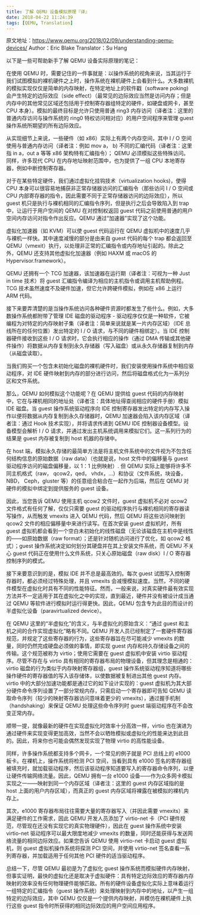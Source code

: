 ```yaml
---
title: 了解 QEMU 设备模拟原理『译』
date: 2018-04-22 11:24:39
tags: [QEMU, Translation]
---
```

原文地址：https://www.qemu.org/2018/02/09/understanding-qemu-devices/
Author：Eric Blake
Translator：Su Hang

以下是一些可帮助新手了解 QEMU 设备实际原理的笔记：

在使用 QEMU 时，需要记住的一件事就是：以操作系统的视角来说，当其运行于我们试图模拟的裸机硬件之上时，操作系统在裸机硬件上会看到什么。大多数裸机的模拟实现仅仅是简单的内存映射，在特定地址上的软件戳（software poking) 会产生特定的边际效应（side effect）（最常见的边际效应当然是访问内存；但是内存中的其他常见区域还包括用于控制寄存器组特定的硬件，如硬盘或网卡，甚至 CPU 本身）。模拟的最终目标是允许只使用普通 ring3 内存访问（译者注：这里的普通内存访问与操作系统的 ring0 特权访问相对应）的用户空间程序来管理 guest 操作系统所期望的所有边际效应。

从实现细节上来说，一些硬件（如 x86）实际上有两个内存空间，其中 I / O 空间使用与普通内存访问（译者注：例如 mov a， b) 不同的汇编代码（译者注：这里指 in a，out a 等等 x86 架构特有汇编指令）； QEMU 必须模拟这些特殊访问。同样，许多现代 CPU 在内存地址映射范围中，也为提供了一组 CPU 本地寄存器，例如中断控制寄存器。

对于在某些特定硬件，我们通过虚拟化挂钩技术（virtualization hooks)，使得 CPU 本身可以很容易地捕获非正常存储器访问的汇编指令（那些访问 I / O 空间或 CPU 内部寄存器的指令，因此需要不同于正常存储器访问的边际效应），所以 guest 机只是执行与裸机相同的汇编指令序列，但是执行之后会导致陷入到 trap 中，让运行于用户空间的 QEMU 在对控制权返回 guest 代码之前使用普通的用户空间内存访问对指令作出反应。QEMU 通过“加速器”实现了这个功能。

虚拟化加速器（如 KVM）可以使 guest 代码运行在 QEMU 虚拟机中的速度几乎与裸机一样快。其中速度减慢的部分是由来自 guest 代码的每个 trap 都会返回至 QEMU（vmexit）执行，以处理非正常的汇编指令或内存地址引起的。除此之外，QEMU 还支持其他虚拟化加速器（例如 HAXM 或 macOS 的 Hypervisor.framework）。

QEMU 还拥有一个 TCG 加速器，该加速器在运行期（译者注：可视为一种 Just in time 技术）将 guest 汇编指令编译为相应的主机指令或调用主机帮助例程。TCG 技术虽然速度不及硬件加速，但它允许跨硬件模拟，例如在 x86 上运行 ARM 代码。

接下来要弄清楚的是当操作系统访问各种硬件资源时都发生了些什么。例如，大多数操作系统都附带了管理 IDE 磁盘的驱动程序 - 驱动程序仅仅是一种软件，它被编程为对特定的内存映射子集（译者注：简单来说就是某一片内存区域）（IDE 总线所在的任何位置）发出特定的 I / O 请求，与不同的硬件相绑定）。当 IDE 控制器硬件接收到这些 I / O 请求时，它会执行相应的操作（通过 DMA 传输或其他硬件操作）将数据从内存复制到永久存储器（写入磁盘）或从永久存储器复制到内存（从磁盘读取）。

当我们购买一个包含未初始化磁盘的裸机硬件时，我们安装使用操作系统中相应驱动程序，对 IDE 硬件映射到内存的部分进行访问，然后将磁盘格式化为一系列分区和文件系统。

那么，QEMU 如何模拟这个功能呢？在 QEMU 提供给 guest 代码的内存映射中，它在与裸机相同的地址处（译者注：具体地址得查阅相应的硬件手册）模拟 IDE 磁盘。当 guest 操作系统驱动程序向 IDE 控制寄存器发出特定的内存写入操作以便将数据从内存复制到永久存储器时，QEMU 加速器会陷入该内存区域（译者注：通过 Hook 技术实现），并将请求传递到 QEMU IDE 控制器设备模型。设备模型会解析 I / O 请求，并通过发出主机系统调用来模拟它们。这一系列行为的结果是 guest 内存被复制到 host 机器的存储中。

在 host 端，模拟永久存储的最简单方法是将主机文件系统中的文件视为不包含任何结构信息的原始数据（raw data）（也就是说，host 文件中的偏移量与 guest 驱动程序访问的磁盘偏移量，以 1：1 比例映射）. 但 QEMU 实际上能够将许多不同主机格式（raw， qcow2，qed， vhdx，...）和协议（文件系统，块设备， NBD， Ceph，gluster 等）的任意组合粘合在一起作为后端，然后在 QEMU 对硬件的模拟中绑定到提供服务的 guest 设备。

因此，当您告诉 QEMU 使用主机 qcow2 文件时，guest 虚拟机不必对 qcow2 文件格式有任何了解，仅仅只需要 guest 的驱动程序执行与裸机相同的寄存器读写操作，从而触发 vmexits 进入 QEMU 代码，然后 QEMU 将这些访问映射到 qcow2 文件的相应偏移量中来进行读写。在首次安装 guest 虚拟机时，所有 guest 虚拟机都会看到一个空白未初始化的线性磁盘（无论该磁盘在主机中是线性的——如原始数据（raw format）；还是针对随机访问进行了优化，如 qcow2 格式）；guest 操作系统决定如何划分其硬盘并在其上安装文件系统，而 QEMU 不关心 guest 代码正在使用什么文件系统，只关心原始磁盘（raw disk）I / O 寄存器控制序列的模式。

接下来要意识到的是，模拟 IDE 并不总是最高效的。每次 guest 试图写入控制寄存器时，都必须经过特殊处理，并且 vmexits 会减慢模拟速度。当然，不同的硬件模型在虚拟化时具有不同的性能特征。然而，一般来说，对真实硬件最有效实现方法并不一定适用于其在虚拟化之中的实现，直到最近，硬件并没有被设计成当通过 QEMU 等软件进行模拟时运行得更快。因此，QEMU 包含专为此目的而设计的半虚拟化设备（paravirtualized device）。

在 QEMU 这里的“半虚拟化”的含义，与半虚拟化的原始含义：“通过 guest 和主机之间的合作实现虚拟化”略有不同。QEMU 开发人员已经制定了一套硬件寄存器规范，并规定了这些寄存器的行为，这些寄存器旨在尽可能减少 vmexits 的数量，同时仍然完成硬盘必须做的事情，即实现 guest 内存和持久存储设备之间的传输。这个规范被称为 virtio；使用它需要在 guest 虚拟机中安装 virtio 驱动程序。尽管不存在与 virtio 具有相同的寄存器布局的物理设备，但其理念是相通的：virtio 磁盘的行为类似于内存映射寄存器组，guest 操作系统驱动程序知道将哪些操作硬件的寄存器值的写入该存储体，以使数据被复制进出其他 guest 内存。virtio 中的大部分加速功能都是通过它的如下设计实现的：guest 虚拟机为其大部分硬件命令序列设置了一部分常规内存，只需启动一个寄存器即可告知 QEMU 读取命令序列（较少的映射寄存器访问意味着更少的 vmexits），通过握手机制（handshaking）来保证 QEMU 处理这些命令序列时 guest 端驱动程序在不会改变正常内存。

顺带一提，就像最新的硬件在实现虚拟化时效率十分高效一样，virtio 也在演进为通过硬件来实现变得更加高效，当然不会以牺牲模拟或虚拟化的性能来达到此目的。因此，将来你也可能会偶然发现实现了物理 virtio 的高性能设备。

同样，许多操作系统都支持多个网卡，一个常见的例子就是 PCI 总线上的 e1000 板卡。在裸机上，操作系统将检测 PCI 空间，当看到具有 e1000 签名的寄存器组被填充时，就加载驱动程序，然后该驱动程序知道要写入的寄存器命令序列，以便让硬件传输网络流量。因此，QEMU 拥有一台 e1000 设备——作为众多网卡模拟实现之一——映射到同一个内存区域（译者注：这里的 guest 内存区域指的是 host 上面的用户内存区域），而真正的 guest 内存区域将裸露在被模拟的裸机内存上。

其次，e1000 寄存器布局往往需要大量的寄存器写入（并因此需要 vmexits）来满足硬件的工作需求，因此 QEMU 开发人员添加了 virtio-net 卡（PCI 硬件规范，尽管现在还没有实现它的真实物理硬件），因此在 guest 操作系统中安装 virtio-net 驱动程序可以最大限度地减少 vmexits 的数量，同时还能获得与发送网络流量的相同边际效应。如果您告诉 QEMU 使用 virtio-net 卡启动 guest 虚拟机，则 guest 虚拟机操作系统将探测 PCI 空间，并使用 virtio-net 签名查看一系列寄存器，并加载适用于任何其他 PCI 硬件的适当驱动程序。

总结一下，尽管 QEMU 最初是为了虚拟化 guest 操作系统而模拟硬件内存映射，但事实证明，最快的虚拟化还是取决于虚拟硬件：具有特定边际效应的寄存器内存映射的效率没有任何物理硬件能够匹敌。所有的硬件设备虚拟化实际上意味着运行一组特定的汇编指令（guest 操作系统）来处理映射到内存中的地址，以产生一组特定的边际效应，其中 QEMU 仅仅是一个提供内存映射，并模仿在裸机硬件上执行这些 guest 指令时所获得的相同边际效应的用户空间应用程序。
